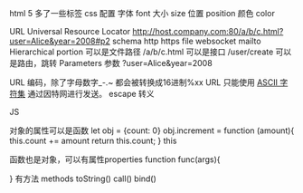 
html 5 多了一些标签
css 配置
	字体 font 
	大小 size
	位置 position
	颜色 color

URL Universal Resource Locator
http://host.company.com:80/a/b/c.html?user=Alice&year=2008#p2
schema
	http
	https
	file
	websocket
	mailto
Hierarchical portion
	可以是文件路径 /a/b/c.html
	可以是接口 /user/create
	可以是路由，跳转
Parameters 参数
	?user=Alice&year=2008

URL 编码，除了字母数字_-.~ 都会被转换成16进制%xx
URL 只能使用 [ASCII 字符集](https://www.w3school.com.cn/charsets/ref_html_ascii.asp "HTML ASCII 参考手册") 通过因特网进行发送。
escape 转义


JS

对象的属性可以是函数
let obj = {count: 0}
obj.increment = function (amount){
    this.count += amount
    return this.count;
}
this

函数也是对象，可以有属性properties
function func(args){

}
有方法 methods
toString()
call()
bind()